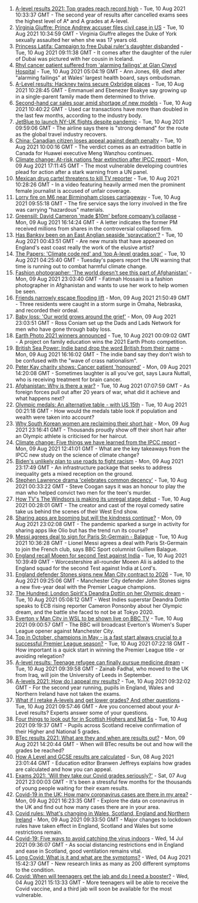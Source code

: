 1. [A-level results 2021: Top grades reach record high](https://www.bbc.co.uk/news/education-58086908) - Tue, 10 Aug 2021 10:33:37 GMT - The second year of results after cancelled exams sees the highest level of A* and A grades at A-level.
2. [Virginia Giuffre: Prince Andrew accuser files civil case in US](https://www.bbc.co.uk/news/uk-58153711) - Tue, 10 Aug 2021 10:34:59 GMT - Virginia Giuffre alleges the Duke of York sexually assaulted her when she was 17 years old.
3. [Princess Latifa: Campaign to free Dubai ruler's daughter disbanded](https://www.bbc.co.uk/news/world-middle-east-58156419) - Tue, 10 Aug 2021 09:11:38 GMT - It comes after the daughter of the ruler of Dubai was pictured with her cousin in Iceland.
4. [Rhyl cancer patient suffered from 'alarming failings' at Glan Clwyd Hospital](https://www.bbc.co.uk/news/uk-wales-58151073) - Tue, 10 Aug 2021 05:04:19 GMT - Ann Jones, 69, died after "alarming failings" at Wales' largest health board, says ombudsman.
5. [A-Level results: Hackney twins secure Oxbridge places](https://www.bbc.co.uk/news/uk-england-london-58156170) - Tue, 10 Aug 2021 10:28:45 GMT - Emmanuel and Ebenezer Boakye say growing up in a single-parent family made them determined to thrive.
6. [Second-hand car sales soar amid shortage of new models](https://www.bbc.co.uk/news/business-58150025) - Tue, 10 Aug 2021 10:40:22 GMT - Used car transactions have more than doubled in the last few months, according to the industry body.
7. [JetBlue to launch NY-UK flights despite pandemic](https://www.bbc.co.uk/news/business-58156118) - Tue, 10 Aug 2021 09:59:06 GMT - The airline says there is "strong demand" for the route as the global travel industry recovers.
8. [China: Canadian citizen loses appeal against death penalty](https://www.bbc.co.uk/news/world-asia-china-58141758) - Tue, 10 Aug 2021 10:00:16 GMT - The verdict comes as an extradition battle in Canada for Huawei executive Meng Wanzhou continues.
9. [Climate change: At-risk nations fear extinction after IPCC report](https://www.bbc.co.uk/news/world-58064485) - Mon, 09 Aug 2021 17:11:45 GMT - The most vulnerable developing countries plead for action after a stark warning from a UN panel.
10. [Mexican drug cartel threatens to kill TV reporter](https://www.bbc.co.uk/news/world-latin-america-58153732) - Tue, 10 Aug 2021 10:28:26 GMT - In a video featuring heavily armed men the prominent female journalist is accused of unfair coverage.
11. [Lorry fire on M6 near Birmingham closes carriageway](https://www.bbc.co.uk/news/uk-england-birmingham-58155928) - Tue, 10 Aug 2021 09:55:18 GMT - The fire service says the lorry involved in the fire was carrying "hazardous" materials.
12. [Greensill: David Cameron 'made $10m' before company’s collapse](https://www.bbc.co.uk/news/uk-58149765) - Mon, 09 Aug 2021 16:14:24 GMT - A letter indicates the former PM received millions from shares in the controversial collapsed firm.
13. [Has Banksy been on an East Anglian seaside 'spraycation'?](https://www.bbc.co.uk/news/uk-england-norfolk-58145220) - Tue, 10 Aug 2021 00:43:51 GMT - Are new murals that have appeared on England's east coast really the work of the elusive artist?
14. [The Papers: 'Climate code red' and 'top A-level grades soar'](https://www.bbc.co.uk/news/blogs-the-papers-58153696) - Tue, 10 Aug 2021 04:25:40 GMT - Tuesday's papers report the UN warning that time is running out to combat harmful climate change.
15. [Fashion photographer: 'The world doesn't see this part of Afghanistan'](https://www.bbc.co.uk/news/world-asia-58147426) - Mon, 09 Aug 2021 23:03:40 GMT - Fatimah Hossaini is a fashion photographer in Afghanistan and wants to use her work to help women be seen.
16. [Friends narrowly escape flooding lift](https://www.bbc.co.uk/news/world-us-canada-58154056) - Mon, 09 Aug 2021 21:50:49 GMT - Three residents were caught in a storm surge in Omaha, Nebraska, and recorded their ordeal.
17. [Baby loss: 'Our world grows around the grief'](https://www.bbc.co.uk/news/uk-england-london-58146834) - Mon, 09 Aug 2021 23:03:51 GMT - Ross Coniam set up the Dads and Lads Network for men who have gone through baby loss.
18. [Earth Photo 2021 winners announced](https://www.bbc.co.uk/news/in-pictures-58103283) - Tue, 10 Aug 2021 00:09:02 GMT - A project on family education wins the 2021 Earth Photo competition.
19. [British Sea Power: Indie band drop the word British from their name](https://www.bbc.co.uk/news/entertainment-arts-58150537) - Mon, 09 Aug 2021 16:16:02 GMT - The indie band say they don't wish to be confused with the "wave of crass nationalism".
20. [Peter Kay charity shows: Cancer patient 'honoured'](https://www.bbc.co.uk/news/uk-58144223) - Mon, 09 Aug 2021 14:20:08 GMT - Sometimes laughter is all you've got, says Laura Nuttall, who is receiving treatment for brain cancer.
21. [Afghanistan: Why is there a war?](https://www.bbc.co.uk/news/world-asia-49192495) - Tue, 10 Aug 2021 07:07:59 GMT - As foreign forces pull out after 20 years of war, what did it achieve and what happens next?
22. [Olympic medals: An alternative table - with US 15th](https://www.bbc.co.uk/news/world-us-canada-58143550) - Tue, 10 Aug 2021 00:21:18 GMT - How would the medals table look if population and wealth were taken into account?
23. [Why South Korean women are reclaiming their short hair](https://www.bbc.co.uk/news/world-asia-58082355) - Mon, 09 Aug 2021 23:16:41 GMT - Thousands proudly show off their short hair after an Olympic athlete is criticised for her haircut.
24. [Climate change: Five things we have learned from the IPCC report](https://www.bbc.co.uk/news/science-environment-58138714) - Mon, 09 Aug 2021 12:41:01 GMT - What are the key takeaways from the IPCC new study on the science of climate change?
25. [Biden's unlikely plan to use roads to fight racism](https://www.bbc.co.uk/news/world-us-canada-58106414) - Mon, 09 Aug 2021 23:17:49 GMT - An infrastructure package that seeks to address inequality gets a mixed reception on the ground.
26. [Stephen Lawrence drama 'celebrates common decency'](https://www.bbc.co.uk/news/entertainment-arts-58112588) - Tue, 10 Aug 2021 00:33:22 GMT - Steve Coogan says it was an honour to play the man who helped convict two men for the teen's murder.
27. [How TV's The Windsors is making its unregal stage debut](https://www.bbc.co.uk/news/entertainment-arts-58101586) - Tue, 10 Aug 2021 00:28:01 GMT - The creator and cast of the royal comedy satire take us behind the scenes of their West End show.
28. [Sharing apps are booming but will the kindness continue?](https://www.bbc.co.uk/news/business-57981598) - Mon, 09 Aug 2021 23:02:08 GMT - The pandemic sparked a surge in activity for sharing apps like Olio but has the trend run its course?
29. [Messi agrees deal to sign for Paris St-Germain - Balague](https://www.bbc.co.uk/sport/football/58159464) - Tue, 10 Aug 2021 10:36:28 GMT - Lionel Messi agrees a deal with Paris St-Germain to join the French club, says BBC Sport columnist Guillem Balague.
30. [England recall Moeen for second Test against India](https://www.bbc.co.uk/sport/cricket/58142837) - Tue, 10 Aug 2021 10:39:49 GMT - Worcestershire all-rounder Moeen Ali is added to the England squad for the second Test against India at Lord's.
31. [England defender Stones signs new Man City contract to 2026](https://www.bbc.co.uk/sport/football/58157599) - Tue, 10 Aug 2021 09:25:06 GMT - Manchester City defender John Stones signs a new five-year deal with the Premier League champions.
32. [The Hundred: London Spirit's Deandra Dottin on her Olympic dream](https://www.bbc.co.uk/sport/cricket/58059288) - Tue, 10 Aug 2021 05:08:12 GMT - West Indies superstar Deandra Dottin speaks to ECB rising reporter Cameron Ponsonby about her Olympic dream, and the battle she faced to not be at Tokyo 2020.
33. [Everton v Man City in WSL to be shown live on BBC TV](https://www.bbc.co.uk/sport/football/58111521) - Tue, 10 Aug 2021 09:00:57 GMT - The BBC will broadcast Everton's Women's Super League opener against Manchester City.
34. [Top in October, champions in May - is a fast start always crucial to a successful Premier League season?](https://www.bbc.co.uk/sport/football/58148143) - Tue, 10 Aug 2021 07:22:18 GMT - How important is a quick start in winning the Premier League title - or avoiding relegation?
35. [A-level results: Teenage refugee can finally pursue medicine dream](https://www.bbc.co.uk/news/uk-england-nottinghamshire-58152429) - Tue, 10 Aug 2021 09:39:58 GMT - Zainab Fadhal, who moved to the UK from Iraq, will join the University of Leeds in September.
36. [A-levels 2021: How do I appeal my results?](https://www.bbc.co.uk/news/education-58026976) - Tue, 10 Aug 2021 09:32:02 GMT - For the second year running, pupils in England, Wales and Northern Ireland have not taken the exams.
37. [What if I retake A-levels and get lower grades? And other questions](https://www.bbc.co.uk/news/education-58148482) - Tue, 10 Aug 2021 09:57:46 GMT - Are you concerned about your A-Level results? Experts answer some of your questions.
38. [Four things to look out for in Scottish Highers and Nat 5s](https://www.bbc.co.uk/news/uk-scotland-58151835) - Tue, 10 Aug 2021 09:19:37 GMT - Pupils across Scotland receive confirmation of their Higher and National 5 grades.
39. [BTec results 2021: What are they and when are results out?](https://www.bbc.co.uk/news/education-49279219) - Mon, 09 Aug 2021 14:20:44 GMT - When will BTec results be out and how will the grades be reached?
40. [How A Level and GCSE results are calculated](https://www.bbc.co.uk/news/education-58120399) - Sun, 08 Aug 2021 23:01:44 GMT - Education editor Branwen Jeffreys explains how grades are calculated and how you can appeal.
41. [Exams 2021: 'Will they take our Covid grades seriously?'](https://www.bbc.co.uk/news/education-58085778) - Sat, 07 Aug 2021 23:00:03 GMT - It's been a stressful few months for the thousands of young people waiting for their exam results.
42. [Covid-19 in the UK: How many coronavirus cases are there in my area?](https://www.bbc.co.uk/news/uk-51768274) - Mon, 09 Aug 2021 16:23:35 GMT - Explore the data on coronavirus in the UK and find out how many cases there are in your area.
43. [Covid rules: What's changing in Wales, Scotland, England and Northern Ireland](https://www.bbc.co.uk/news/explainers-52530518) - Mon, 09 Aug 2021 09:33:50 GMT - Major changes to lockdown rules have taken effect in England, Scotland and Wales but some restrictions remain.
44. [Covid-19: Five ways to avoid catching the virus indoors](https://www.bbc.co.uk/news/explainers-53917432) - Wed, 14 Jul 2021 09:36:07 GMT - As social distancing restrictions end in England and ease in Scotland, good ventilation remains vital.
45. [Long Covid: What is it and what are the symptoms?](https://www.bbc.co.uk/news/health-57833394) - Wed, 04 Aug 2021 15:42:37 GMT - New research links as many as 200 different symptoms to the condition.
46. [Covid: When will teenagers get the jab and do I need a booster?](https://www.bbc.co.uk/news/health-55045639) - Wed, 04 Aug 2021 15:13:33 GMT - More teenagers will be able to receive the Covid vaccine, and a third jab will soon be available for the most vulnerable.
